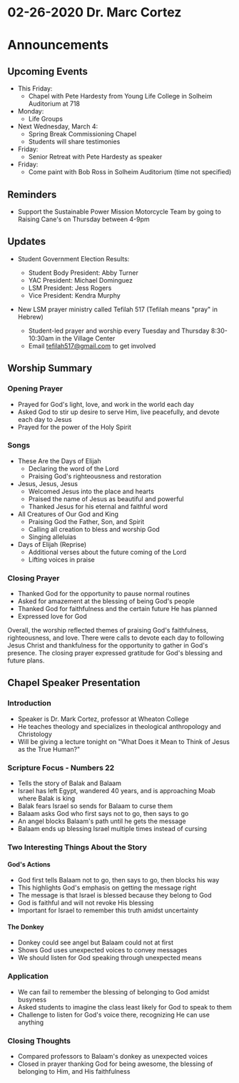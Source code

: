 # 02-26-2020 Dr. Marc Cortez



# Announcements

## Upcoming Events

- This Friday: 
    - Chapel with Pete Hardesty from Young Life College in Solheim Auditorium at 718
- Monday: 
    - Life Groups
- Next Wednesday, March 4:
    - Spring Break Commissioning Chapel 
    - Students will share testimonies  
- Friday:
    - Senior Retreat with Pete Hardesty as speaker
- Friday:
    - Come paint with Bob Ross in Solheim Auditorium (time not specified)

## Reminders

- Support the Sustainable Power Mission Motorcycle Team by going to Raising Cane's on Thursday between 4-9pm

## Updates

- Student Government Election Results:
    - Student Body President: Abby Turner
    - YAC President: Michael Dominguez
    - LSM President: Jess Rogers
    - Vice President: Kendra Murphy

- New LSM prayer ministry called Tefilah 517 (Tefilah means "pray" in Hebrew)
    - Student-led prayer and worship every Tuesday and Thursday 8:30-10:30am in the Village Center
    - Email tefilah517@gmail.com to get involved


## Worship Summary

### Opening Prayer

- Prayed for God's light, love, and work in the world each day
- Asked God to stir up desire to serve Him, live peacefully, and devote each day to Jesus
- Prayed for the power of the Holy Spirit

### Songs 

- These Are the Days of Elijah
    - Declaring the word of the Lord
    - Praising God's righteousness and restoration  
- Jesus, Jesus, Jesus
    - Welcomed Jesus into the place and hearts
    - Praised the name of Jesus as beautiful and powerful
    - Thanked Jesus for his eternal and faithful word
- All Creatures of Our God and King 
    - Praising God the Father, Son, and Spirit
    - Calling all creation to bless and worship God
    - Singing alleluias  
- Days of Elijah (Reprise)
    - Additional verses about the future coming of the Lord
    - Lifting voices in praise

### Closing Prayer

- Thanked God for the opportunity to pause normal routines  
- Asked for amazement at the blessing of being God's people
- Thanked God for faithfulness and the certain future He has planned
- Expressed love for God

Overall, the worship reflected themes of praising God's faithfulness, righteousness, and love. There were calls to devote each day to following Jesus Christ and thankfulness for the opportunity to gather in God's presence. The closing prayer expressed gratitude for God's blessing and future plans.


## Chapel Speaker Presentation

### Introduction

- Speaker is Dr. Mark Cortez, professor at Wheaton College 
- He teaches theology and specializes in theological anthropology and Christology
- Will be giving a lecture tonight on "What Does it Mean to Think of Jesus as the True Human?"

### Scripture Focus - Numbers 22

- Tells the story of Balak and Balaam 
- Israel has left Egypt, wandered 40 years, and is approaching Moab where Balak is king
- Balak fears Israel so sends for Balaam to curse them
- Balaam asks God who first says not to go, then says to go
- An angel blocks Balaam's path until he gets the message
- Balaam ends up blessing Israel multiple times instead of cursing

### Two Interesting Things About the Story

#### God's Actions

- God first tells Balaam not to go, then says to go, then blocks his way  
- This highlights God's emphasis on getting the message right
- The message is that Israel is blessed because they belong to God
- God is faithful and will not revoke His blessing
- Important for Israel to remember this truth amidst uncertainty

#### The Donkey

- Donkey could see angel but Balaam could not at first
- Shows God uses unexpected voices to convey messages
- We should listen for God speaking through unexpected means

### Application 

- We can fail to remember the blessing of belonging to God amidst busyness
- Asked students to imagine the class least likely for God to speak to them
- Challenge to listen for God's voice there, recognizing He can use anything

### Closing Thoughts

- Compared professors to Balaam's donkey as unexpected voices
- Closed in prayer thanking God for being awesome, the blessing of belonging to Him, and His faithfulness